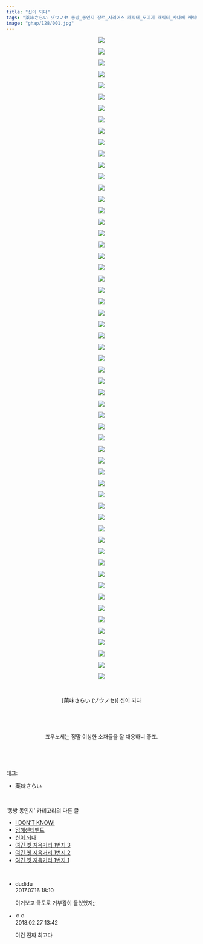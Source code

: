 ```yaml
---
title: "신이 되다"
tags: "薬味さらい ゾウノセ 동방_동인지 장르_시리어스 캐릭터_모미지 캐릭터_사나에 캐릭터_스와코 캐릭터_카나코 캐릭터_케이네"
image: "ghap/128/001.jpg"
---
```

<div class="article">
<p style="text-align: center; clear: none; float: none;"><img src="{{ site.nasurl }}/ghap/128/001.jpg"/></p>
<p style="text-align: center; clear: none; float: none;"><img src="{{ site.nasurl }}/ghap/128/002.jpg"/></p>
<p style="text-align: center; clear: none; float: none;"><img src="{{ site.nasurl }}/ghap/128/003.jpg"/></p>
<p style="text-align: center; clear: none; float: none;"><img src="{{ site.nasurl }}/ghap/128/004.jpg"/></p>
<p style="text-align: center; clear: none; float: none;"><img src="{{ site.nasurl }}/ghap/128/005.jpg"/></p>
<p style="text-align: center; clear: none; float: none;"><img src="{{ site.nasurl }}/ghap/128/006.jpg"/></p>
<p style="text-align: center; clear: none; float: none;"><img src="{{ site.nasurl }}/ghap/128/007.jpg"/></p>
<p style="text-align: center; clear: none; float: none;"><img src="{{ site.nasurl }}/ghap/128/008.jpg"/></p>
<p style="text-align: center; clear: none; float: none;"><img src="{{ site.nasurl }}/ghap/128/009.jpg"/></p>
<p style="text-align: center; clear: none; float: none;"><img src="{{ site.nasurl }}/ghap/128/010.jpg"/></p>
<p style="text-align: center; clear: none; float: none;"><img src="{{ site.nasurl }}/ghap/128/011.jpg"/></p>
<p style="text-align: center; clear: none; float: none;"><img src="{{ site.nasurl }}/ghap/128/012.jpg"/></p>
<p style="text-align: center; clear: none; float: none;"><img src="{{ site.nasurl }}/ghap/128/013.jpg"/></p>
<p style="text-align: center; clear: none; float: none;"><img src="{{ site.nasurl }}/ghap/128/014.jpg"/></p>
<p style="text-align: center; clear: none; float: none;"><img src="{{ site.nasurl }}/ghap/128/015.jpg"/></p>
<p style="text-align: center; clear: none; float: none;"><img src="{{ site.nasurl }}/ghap/128/016.jpg"/></p>
<p style="text-align: center; clear: none; float: none;"><img src="{{ site.nasurl }}/ghap/128/017.jpg"/></p>
<p style="text-align: center; clear: none; float: none;"><img src="{{ site.nasurl }}/ghap/128/018.jpg"/></p>
<p style="text-align: center; clear: none; float: none;"><img src="{{ site.nasurl }}/ghap/128/019.jpg"/></p>
<p style="text-align: center; clear: none; float: none;"><img src="{{ site.nasurl }}/ghap/128/020.jpg"/></p>
<p style="text-align: center; clear: none; float: none;"><img src="{{ site.nasurl }}/ghap/128/021.jpg"/></p>
<p style="text-align: center; clear: none; float: none;"><img src="{{ site.nasurl }}/ghap/128/022.jpg"/></p>
<p style="text-align: center; clear: none; float: none;"><img src="{{ site.nasurl }}/ghap/128/023.jpg"/></p>
<p style="text-align: center; clear: none; float: none;"><img src="{{ site.nasurl }}/ghap/128/024.jpg"/></p>
<p style="text-align: center; clear: none; float: none;"><img src="{{ site.nasurl }}/ghap/128/025.jpg"/></p>
<p style="text-align: center; clear: none; float: none;"><img src="{{ site.nasurl }}/ghap/128/026.jpg"/></p>
<p style="text-align: center; clear: none; float: none;"><img src="{{ site.nasurl }}/ghap/128/027.jpg"/></p>
<p style="text-align: center; clear: none; float: none;"><img src="{{ site.nasurl }}/ghap/128/028.jpg"/></p>
<p style="text-align: center; clear: none; float: none;"><img src="{{ site.nasurl }}/ghap/128/029.jpg"/></p>
<p style="text-align: center; clear: none; float: none;"><img src="{{ site.nasurl }}/ghap/128/030.jpg"/></p>
<p style="text-align: center; clear: none; float: none;"><img src="{{ site.nasurl }}/ghap/128/031.jpg"/></p>
<p style="text-align: center; clear: none; float: none;"><img src="{{ site.nasurl }}/ghap/128/032.jpg"/></p>
<p style="text-align: center; clear: none; float: none;"><img src="{{ site.nasurl }}/ghap/128/033.jpg"/></p>
<p style="text-align: center; clear: none; float: none;"><img src="{{ site.nasurl }}/ghap/128/034.jpg"/></p>
<p style="text-align: center; clear: none; float: none;"><img src="{{ site.nasurl }}/ghap/128/035.jpg"/></p>
<p style="text-align: center; clear: none; float: none;"><img src="{{ site.nasurl }}/ghap/128/036.jpg"/></p>
<p style="text-align: center; clear: none; float: none;"><img src="{{ site.nasurl }}/ghap/128/037.jpg"/></p>
<p style="text-align: center; clear: none; float: none;"><img src="{{ site.nasurl }}/ghap/128/038.jpg"/></p>
<p style="text-align: center; clear: none; float: none;"><img src="{{ site.nasurl }}/ghap/128/039.jpg"/></p>
<p style="text-align: center; clear: none; float: none;"><img src="{{ site.nasurl }}/ghap/128/040.jpg"/></p>
<p style="text-align: center; clear: none; float: none;"><img src="{{ site.nasurl }}/ghap/128/041.jpg"/></p>
<p style="text-align: center; clear: none; float: none;"><img src="{{ site.nasurl }}/ghap/128/042.jpg"/></p>
<p style="text-align: center; clear: none; float: none;"><img src="{{ site.nasurl }}/ghap/128/043.jpg"/></p>
<p style="text-align: center; clear: none; float: none;"><img src="{{ site.nasurl }}/ghap/128/044.jpg"/></p>
<p style="text-align: center; clear: none; float: none;"><img src="{{ site.nasurl }}/ghap/128/045.jpg"/></p>
<p style="text-align: center; clear: none; float: none;"><img src="{{ site.nasurl }}/ghap/128/046.jpg"/></p>
<p style="text-align: center; clear: none; float: none;"><img src="{{ site.nasurl }}/ghap/128/047.jpg"/></p>
<p style="text-align: center; clear: none; float: none;"><img src="{{ site.nasurl }}/ghap/128/048.jpg"/></p>
<p style="text-align: center; clear: none; float: none;"><img src="{{ site.nasurl }}/ghap/128/049.jpg"/></p>
<p style="text-align: center; clear: none; float: none;"><img src="{{ site.nasurl }}/ghap/128/050.jpg"/></p>
<p style="text-align: center; clear: none; float: none;"><img src="{{ site.nasurl }}/ghap/128/051.jpg"/></p>
<p style="text-align: center; clear: none; float: none;"><img src="{{ site.nasurl }}/ghap/128/052.jpg"/></p>
<p style="text-align: center; clear: none; float: none;"><img src="{{ site.nasurl }}/ghap/128/053.jpg"/></p>
<p style="text-align: center; clear: none; float: none;"><img src="{{ site.nasurl }}/ghap/128/054.jpg"/></p>
<p style="text-align: center; clear: none; float: none;"><img src="{{ site.nasurl }}/ghap/128/055.jpg"/></p>
<p style="text-align: center; clear: none; float: none;"><img src="{{ site.nasurl }}/ghap/128/056.jpg"/></p>
<p style="text-align: center; clear: none; float: none;"><img src="{{ site.nasurl }}/ghap/128/057.jpg"/></p>
<p style="text-align: center; clear: none; float: none;"><br/></p>
<p style="text-align: center; clear: none; float: none;">[薬味さらい (ゾウノセ)] 신이 되다</p>
<p style="text-align: center; clear: none; float: none;"><br/></p>
<p style="text-align: center; clear: none; float: none;"><br/></p>
<p style="text-align: center; clear: none; float: none;">죠우노세는 정말 이상한 소재들을 잘 채용하니 좋죠.</p>
<p><br/></p>
</div><br/>
<div class="tagTrail">
<p>태그: </p>
<ul>
<li>薬味さらい</li>
</ul>
</div><br/>
<div class="another">
<p>'동방 동인지' 카테고리의 다른 글</p>
<ul>
<li><a href="/2016-06-18-ghap_130">I DON’T KNOW!</a></li>
<li><a href="/2016-06-18-ghap_129">임해센티멘트</a></li>
<li><a href="/2016-06-18-ghap_128">신이 되다</a></li>
<li><a href="/2016-06-18-ghap_127">여긴 옛 지옥거리 1번지 3</a></li>
<li><a href="/2016-06-18-ghap_126">여긴 옛 지옥거리 1번지 2</a></li>
<li><a href="/2016-06-18-ghap_125">여긴 옛 지옥거리 1번지 1</a></li>
</ul>
</div><br/>
<div class="cb_module cb_fluid">
<div class="cb_wrt cb_profile">
<div class="comment">
<ul>
<li class="cb_thumb_off" id="comment15037126">
<div class="cb_comment_area">
<div class="cb_info_area">
<div class="cb_section">
<span class="cb_nick_name">dudidu</span>
</div>
<div class="cb_section">
<span class="cb_date">2017.07.16 18:10 </span>
</div>
</div>
<div class="cb_dsc_comment">
<p class="cb_dsc">
											이거보고 극도로 거부감이 들었었지;;
										</p>
</div>
</div></li>
<li class="cb_thumb_off" id="comment15208006">
<div class="cb_comment_area">
<div class="cb_info_area">
<div class="cb_section">
<span class="cb_nick_name">ㅇㅇ</span>
</div>
<div class="cb_section">
<span class="cb_date">2018.02.27 13:42 </span>
</div>
</div>
<div class="cb_dsc_comment">
<p class="cb_dsc">
											이건 진짜 최고다
										</p>
</div>
</div></li>
</ul>
</div>
</div><!-- commentList close -->
</div><br/>
